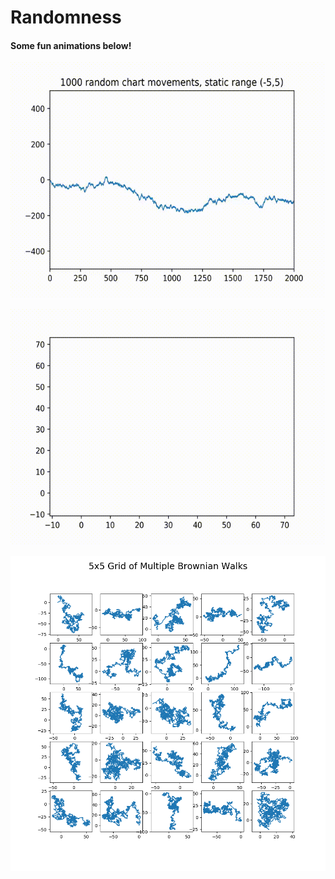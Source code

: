 # Randomness

#### Some fun animations below!


![Ticker Animation](https://github.com/cipher982/randomness/blob/master/media/ticker_animation_test_eighth_640.gif "Ticker Animation")

![2D Brownian Motion](https://github.com/cipher982/randomness/blob/master/media/brownian_2_motion_half.gif "2D Brownian Motion")


![Brownian Motion Grid](https://github.com/cipher982/randomness/blob/master/media/Brownian_Model_grid.png "Brownian Motion Grid")
